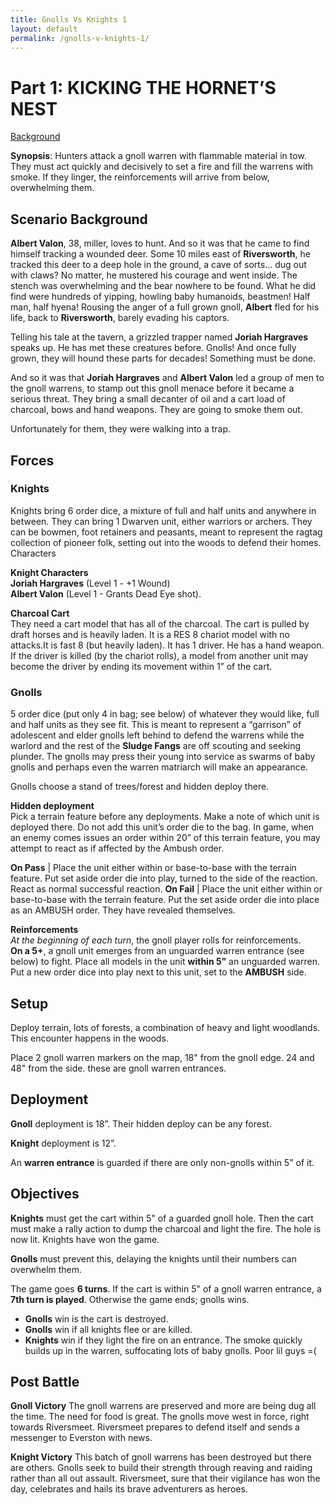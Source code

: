 ```yaml
---
title: Gnolls Vs Knights 1
layout: default
permalink: /gnolls-v-knights-1/
---
```


# Part 1: KICKING THE HORNET’S NEST  
[Background](/woe/gnolls-v-knights-0/)

**Synopsis**: Hunters attack a gnoll warren with flammable material in tow. They must act quickly and decisively to set a fire and fill the warrens with smoke. If they linger, the reinforcements will arrive from below, overwhelming them.

## Scenario Background

**Albert Valon**, 38, miller, loves to hunt. And so it was that he came to find himself tracking a wounded deer. Some 10 miles east of **Riversworth**, he tracked this deer to a deep hole in the ground, a cave of sorts... dug out with claws? No matter, he mustered his courage and went inside. The stench was overwhelming and the bear nowhere to be found. What he did find were hundreds of yipping, howling baby humanoids, beastmen! Half man, half hyena! Rousing the anger of a full grown gnoll, **Albert** fled for his life, back to **Riversworth**, barely evading his captors.

Telling his tale at the tavern, a grizzled trapper named **Joriah Hargraves** speaks up. He has met these creatures before. Gnolls! And once fully grown, they will hound these parts for decades! Something must be done.

And so it was that **Joriah Hargraves** and **Albert Valon** led a group of men to the gnoll warrens, to stamp out this gnoll menace before it became a serious threat. They bring a small decanter of oil and a cart load of charcoal, bows and hand weapons. They are going to smoke them out.

Unfortunately for them, they were walking into a trap.

## Forces 
### Knights 
Knights bring 6 order dice, a mixture of full and half units and anywhere in between. They can bring 1 Dwarven unit, either warriors or archers. They can be bowmen, foot retainers and peasants, meant to represent the ragtag collection of pioneer folk, setting out into the woods to defend their homes.
Characters

**Knight Characters**   
**Joriah Hargraves** (Level 1 - +1 Wound)   
**Albert Valon** (Level 1 - Grants Dead Eye shot). 

**Charcoal Cart**  
They need a cart model that has all of the charcoal. The cart is pulled by draft horses and is heavily laden. It is a RES 8 chariot model with no attacks.It is fast 8 (but heavily laden). It has 1 driver. He has a hand weapon. If the driver is killed (by the chariot rolls), a model from another unit may become the driver by ending its movement within 1” of the cart.

### Gnolls
5 order dice (put only 4 in bag; see below) of whatever they would like, full and half units as they see fit. This is meant to represent a “garrison” of adolescent and elder gnolls left behind to defend the warrens while the warlord and the rest of the **Sludge Fangs** are off scouting and seeking plunder. The gnolls may press their young into service as swarms of baby gnolls and perhaps even the warren matriarch will make an appearance.

Gnolls choose a stand of trees/forest and hidden deploy there.

**Hidden deployment**  
Pick a terrain feature before any deployments. Make a note of which unit is deployed there. Do not add this unit’s order die to the bag. In game, when an enemy comes issues an order within 20” of this terrain feature, you may attempt to react as if affected by the Ambush order. 

**On Pass** | Place the unit either within or base-to-base with the terrain feature. Put set aside order die into play, turned to the side of the reaction. React as normal successful reaction.
**On Fail** | Place the unit either within or base-to-base with the terrain feature. Put the set aside order die into place as an AMBUSH order. They have revealed themselves.

**Reinforcements**  
*At the beginning of each turn*, the gnoll player rolls for reinforcements.  
**On a 5+**, a gnoll unit emerges from an unguarded warren entrance (see below) to fight. 
Place all models in the unit **within 5”** an unguarded warren. 
Put a new order dice into play next to this unit, set to the **AMBUSH** side. 

## Setup

Deploy terrain, lots of forests, a combination of heavy and light woodlands. This encounter happens in the woods.  

Place 2 gnoll warren markers on the map, 18" from the gnoll edge. 24 and 48" from the side. these are gnoll warren entrances. 

## Deployment  
 
**Gnoll** deployment is 18”. Their hidden deploy can be any forest.   

**Knight** deployment is 12”.  

An **warren entrance** is guarded if there are only non-gnolls within 5" of it.

## Objectives  
**Knights** must get the cart within 5" of a guarded gnoll hole. Then the cart must make a rally action to dump the charcoal and light the fire. The hole is now lit. Knights have won the game.

**Gnolls** must prevent this, delaying the knights until their numbers can overwhelm them. 

The game goes **6 turns**. If the cart is within 5" of a gnoll warren entrance, a **7th turn is played**. Otherwise the game ends; gnolls wins.

* **Gnolls** win is the cart is destroyed. 
* **Gnolls** win if all knights flee or are killed. 
* **Knights** win if they light the fire on an entrance. The smoke quickly builds up in the warren, suffocating lots of baby gnolls. Poor lil guys =(

## Post Battle
**Gnoll Victory** 
The gnoll warrens are preserved and more are being dug all the time. The need for food is great. The gnolls move west in force, right towards Riversmeet. Riversmeet prepares to defend itself and sends a messenger to Everston with news.

**Knight Victory** 
This batch of gnoll warrens has been destroyed but there are others. Gnolls seek to build their strength through reaving and raiding rather than all out assault. Riversmeet, sure that their vigilance has won the day, celebrates and hails its brave adventurers as heroes. 

